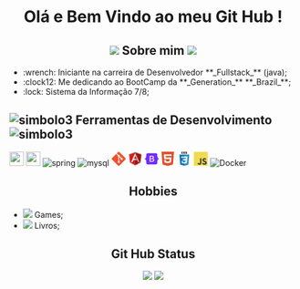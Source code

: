 <h1 align="center">Olá e Bem Vindo ao meu Git Hub !</h1>

<h2 align="center"><img src="https://img.icons8.com/offices/20/000000/batman-old.png"> Sobre mim <img src="https://img.icons8.com/offices/20/000000/batman-old.png"></h2>
<ul>
  <li>:wrench: Iniciante na carreira de Desenvolvedor **_Fullstack_** (java);</li>
  <li>:clock12: Me dedicando ao BootCamp da **_Generation_** **_Brazil_**;</li>
  <li> :lock: Sistema da Informação 7/8; </li>
  </ul>

## ![simbolo3](https://img.icons8.com/material-two-tone/24/000000/geography--v2.png) Ferramentas de Desenvolvimento ![simbolo3](https://img.icons8.com/material-two-tone/24/000000/geography--v2.png)


<p>
<img width="25" height="25" src="https://img.icons8.com/color/40/000000/java-coffee-cup-logo.png"/>
<img width="25" height="25" src="https://img.icons8.com/nolan/40/angularjs.png"/>
<img width="25" height="25" src="https://www.vectorlogo.zone/logos/springio/springio-icon.svg" alt="spring" /></code>
<img width="25" height="25" src="https://www.vectorlogo.zone/logos/mysql/mysql-icon.svg" alt="mysql"/></code>
<img height="25" height="25" src="https://raw.githubusercontent.com/devicons/devicon/master/icons/git/git-original.svg" alt="git">
<img width="25" height="25" src="https://raw.githubusercontent.com/devicons/devicon/master/icons/angularjs/angularjs-original.svg" alt="angular-js" />
<img width="25" height="25" src="https://raw.githubusercontent.com/devicons/devicon/master/icons/bootstrap/bootstrap-plain.svg" alt="bootstrap" />
<img width="25" height="25" src="assets/html5.png">
<img width="25" height="25" src="https://raw.githubusercontent.com/devicons/devicon/master/icons/css3/css3-original-wordmark.svg" alt="css3" />
<img width="25" height="25" src="https://raw.githubusercontent.com/devicons/devicon/master/icons/javascript/javascript-original.svg" alt="javascript"  />
<img height="25" src="https://www.vectorlogo.zone/logos/docker/docker-icon.svg" alt="Docker" />
</p>

<h2 align="center"> Hobbies </h2>
  <ul>
  <li> <img src="https://img.icons8.com/cotton/20/000000/controller--v2.png"/> Games;</li>
  <li><img src="https://img.icons8.com/color/20/000000/book.png"/> Livros;</li>
  </ul>

<h2 align="center"> Git Hub Status </h2>
<div align="center" >
<img height="150em" src="https://github-readme-stats.vercel.app/api/top-langs/?username=DhenSouza&exclude_repo=KNN-Image-Classification&show_icons=true&hide_border=true&layout=compact&langs_count=8&theme=midnight-purple"/>	
<img height="150em" src="https://github-readme-stats.vercel.app/api?username=DhenSouza&theme=midnight-purple&show_icons=true" />
</div>
